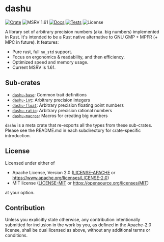 # dashu

[![Crate](https://img.shields.io/crates/v/dashu.svg)](https://crates.io/crates/dashu)
![MSRV 1.61](https://img.shields.io/badge/rustc-1.61%2B-informational.svg)
[![Docs](https://docs.rs/dashu/badge.svg)](https://docs.rs/dashu)
[![Tests](https://github.com/cmpute/dashu/actions/workflows/tests.yml/badge.svg)](https://github.com/cmpute/dashu/actions)
![License](https://img.shields.io/crates/l/dashu)
<!-- [![Book](https://img.shields.io/badge/book-master-yellow.svg)]() -->

A library set of arbitrary precision numbers (aka. big numbers) implemented in Rust. It's intended to be a Rust native alternative to GNU GMP + MPFR (+ MPC in future). It features:
- Pure rust, full `no_std` support.
- Focus on ergonomics & readability, and then efficiency.
- Optimized speed and memory usage.
- Current MSRV is 1.61.

## Sub-crates

- [`dashu-base`](./base): Common trait definitions
- [`dashu-int`](./integer): Arbitrary precision integers
- [`dashu-float`](./float): Arbitrary precision floating point numbers
- [`dashu-ratio`](./rational): Arbitrary precision rational numbers
- [`dashu-macros`](./macros): Macros for creating big numbers

`dashu` is a meta crate that re-exports all the types from these sub-crates. Please see the README.md in each subdirectory for crate-specific introduction.

## License

Licensed under either of

 * Apache License, Version 2.0
   ([LICENSE-APACHE](../LICENSE-APACHE) or https://www.apache.org/licenses/LICENSE-2.0)
 * MIT license
   ([LICENSE-MIT](../LICENSE-MIT) or https://opensource.org/licenses/MIT)

at your option.

## Contribution

Unless you explicitly state otherwise, any contribution intentionally submitted
for inclusion in the work by you, as defined in the Apache-2.0 license, shall be
dual licensed as above, without any additional terms or conditions.

